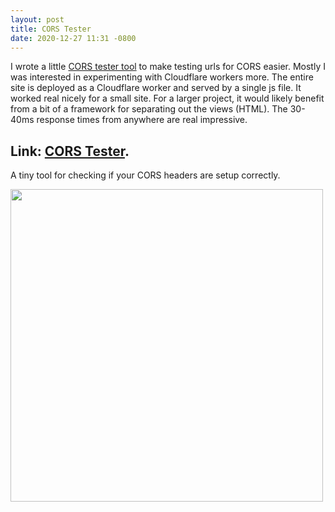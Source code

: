 ```yaml
---
layout: post
title: CORS Tester
date: 2020-12-27 11:31 -0800
---
```

I wrote a little [CORS tester tool](https://cors-test.codehappy.dev) to make testing urls for CORS easier. Mostly I was interested in experimenting with Cloudflare workers more.
The entire site is deployed as a Cloudflare worker and served by a single js file. It worked real nicely for a small site. For a larger project, it
would likely benefit from a bit of a framework for separating out the views (HTML). The 30-40ms response times from anywhere are real impressive.

## Link: [CORS Tester](https://cors-test.codehappy.dev). 
A tiny tool for checking if your CORS headers are setup correctly.

<a href="https://cors-test.codehappy.dev">
<img src="https://github.com/mscoutermarsh/cors-test/blob/main/screenshot.png?raw=true" width="500px" />
</a>
